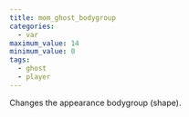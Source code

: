 ```yaml
---
title: mom_ghost_bodygroup
categories:
  - var
maximum_value: 14
minimum_value: 0
tags:
  - ghost
  - player
---
```


Changes the appearance bodygroup (shape).
